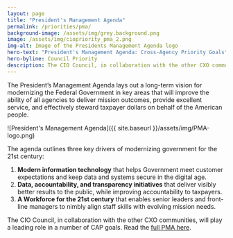 ```yaml
---
layout: page
title: "President's Management Agenda"
permalink: /priorities/pma/
background-image: /assets/img/grey.background.png
image: /assets/img/ciopriority_pma_2.png
img-alt: Image of the Presidents Management Agenda logo
hero-text: "President's Management Agenda: Cross-Agency Priority Goals"
hero-byline: Council Priority
description: The CIO Council, in collaboration with the other CXO communities, will play a leading role in working to fulfill a number of CAP goals outlined by the PMA.
---
```

The President’s Management Agenda lays out a long-term vision for modernizing the Federal Government in key areas that will improve the ability of all agencies to deliver mission outcomes, provide excellent service, and effectively steward taxpayer dollars on behalf of the American people.

![President's Management Agenda]({{ site.baseurl }}/assets/img/PMA-logo.png)

The agenda outlines three key drivers of modernizing government for the 21st century:

1. **Modern information technology** that helps Government meet customer expectations and keep data and systems secure in the digital age.
2. **Data, accountability, and transparency initiatives** that deliver visibly better results to the public, while improving accountability to taxpayers.
3. **A Workforce for the 21st century** that enables senior leaders and front-line managers to nimbly align staff skills with evolving mission needs.  

The CIO Council, in collaboration with the other CXO communities, will play a leading role in a number of CAP goals. Read the [full PMA here](https://www.performance.gov/PMA/PMA.html).
